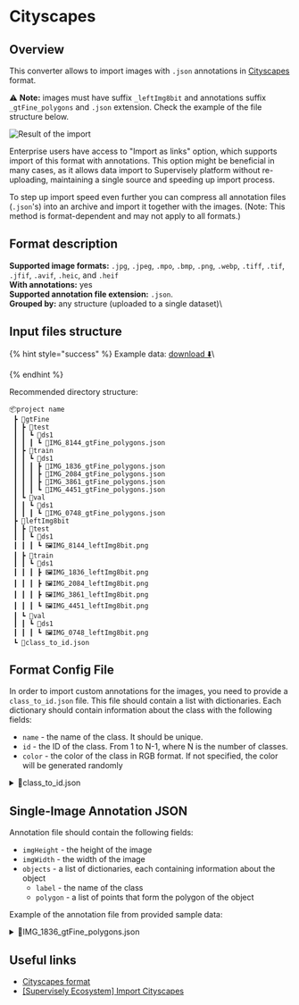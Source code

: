 # Cityscapes

## Overview

This converter allows to import images with `.json` annotations in [Cityscapes](https://github.com/mcordts/cityscapesScripts) format.

⚠️ **Note:** images must have suffix `_leftImg8bit` and annotations suffix `_gtFine_polygons` and `.json` extension. Check the example of the file structure below.

![Result of the import](images/cityscapes\_res.png)

Enterprise users have access to "Import as links" option, which supports import of this format with annotations. This option might be beneficial in many cases, as it allows data import to Supervisely platform without re-uploading, maintaining a single source and speeding up import process. 

To step up import speed even further you can compress all annotation files (`.json`'s) into an archive and import it together with the images. (Note: This method is format-dependent and may not apply to all formats.)

## Format description

**Supported image formats:** `.jpg`, `.jpeg`, `.mpo`, `.bmp`, `.png`, `.webp`, `.tiff`, `.tif`, `.jfif`, `.avif`, `.heic`, and `.heif`\
**With annotations:** yes\
**Supported annotation file extension:** `.json`.\
**Grouped by:** any structure (uploaded to a single dataset)\


## Input files structure

{% hint style="success" %}
Example data: [download ⬇️](https://github.com/supervisely-ecosystem/import-wizard-docs/files/14908276/sample\_cityscapes.zip)\

{% endhint %}

Recommended directory structure:

```
📦project name
 ┣ 📂gtFine
 ┃ ┣ 📂test
 ┃ ┃ ┗ 📂ds1
 ┃ ┃ ┃ ┗ 📜IMG_8144_gtFine_polygons.json
 ┃ ┣ 📂train
 ┃ ┃ ┗ 📂ds1
 ┃ ┃ ┃ ┣ 📜IMG_1836_gtFine_polygons.json
 ┃ ┃ ┃ ┣ 📜IMG_2084_gtFine_polygons.json
 ┃ ┃ ┃ ┣ 📜IMG_3861_gtFine_polygons.json
 ┃ ┃ ┃ ┗ 📜IMG_4451_gtFine_polygons.json
 ┃ ┗ 📂val
 ┃ ┃ ┗ 📂ds1
 ┃ ┃ ┃ ┗ 📜IMG_0748_gtFine_polygons.json
 ┣ 📂leftImg8bit
 ┃ ┣ 📂test
 ┃ ┃ ┗ 📂ds1
 ┃ ┃ ┃ ┗ 🖼️IMG_8144_leftImg8bit.png
 ┃ ┣ 📂train
 ┃ ┃ ┗ 📂ds1
 ┃ ┃ ┃ ┣ 🖼️IMG_1836_leftImg8bit.png
 ┃ ┃ ┃ ┣ 🖼️IMG_2084_leftImg8bit.png
 ┃ ┃ ┃ ┣ 🖼️IMG_3861_leftImg8bit.png
 ┃ ┃ ┃ ┗ 🖼️IMG_4451_leftImg8bit.png
 ┃ ┗ 📂val
 ┃ ┃ ┗ 📂ds1
 ┃ ┃ ┃ ┗ 🖼️IMG_0748_leftImg8bit.png
 ┗ 📜class_to_id.json
```

## Format Config File

In order to import custom annotations for the images, you need to provide a `class_to_id.json` file. This file should contain a list with dictionaries. Each dictionary should contain information about the class with the following fields:

* `name` - the name of the class. It should be unique.
* `id` - the ID of the class. From 1 to N-1, where N is the number of classes.
* `color` - the color of the class in RGB format. If not specified, the color will be generated randomly

<details>

<summary>📜class_to_id.json</summary>

```json
[
  {
    "name": "kiwi",
    "id": 1,
    "color": [255, 0, 0]
  },
  {
    "name": "lemon",
    "id": 2,
    "color": [81, 198, 170]
  }
]
```

</details>

## Single-Image Annotation JSON

Annotation file should contain the following fields:

* `imgHeight` - the height of the image
* `imgWidth` - the width of the image
* `objects` - a list of dictionaries, each containing information about the object
  * `label` - the name of the class
  * `polygon` - a list of points that form the polygon of the object

Example of the annotation file from provided sample data:

<details>

<summary>📜IMG_1836_gtFine_polygons.json</summary>

```json
{
    "imgHeight": 800,
    "imgWidth": 1067,
    "objects": [
        {
            "label": "lemon",
            "polygon": [
                [772, 421],
                [771, 422],
                ...
                [785, 422],
                [784, 421]
            ]
        },
        {
            "label": "kiwi",
            "polygon": [
                [637, 122],
                [636, 123],
                ...
                [645, 123],
                [644, 122]
            ]
        },
        {
            "label": "kiwi",
            "polygon": [
                [543, 539],
                [542, 540],
                ...
                [548, 540],
                [547, 539]
            ]
        }
    ]
}
```

</details>

## Useful links

* [Cityscapes format](https://github.com/mcordts/cityscapesScripts)
* [\[Supervisely Ecosystem\] Import Cityscapes](https://ecosystem.supervisely.com/apps/import-cityscapes)
